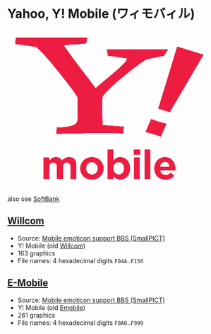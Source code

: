 # Yahoo, Y! Mobile (ワィモバィル) #

![Y! Mobile logo](../img/y-mobile_logo.png)

also see [SoftBank](../softbank/)

## [Willcom](a/) ##

- Source: [Mobile emoticon support BBS (SmallPICT)](http://wap2.jp/download/spict/index.html)
- Y! Mobile (old [Willcom](../willcom/))
- 163 graphics
- File names: 4 hexadecimal digits `F04A`..`F150`

## [E-Mobile](m/) ##

- Source: [Mobile emoticon support BBS (SmallPICT)](http://wap2.jp/download/spict/index.html)
- Y! Mobile (old [Emobile](../e-mobile/))
- 261 graphics
- File names: 4 hexadecimal digits `F8A0`..`F999`
